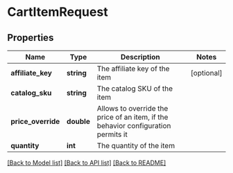 # CartItemRequest

## Properties
Name | Type | Description | Notes
------------ | ------------- | ------------- | -------------
**affiliate_key** | **string** | The affiliate key of the item | [optional] 
**catalog_sku** | **string** | The catalog SKU of the item | 
**price_override** | **double** | Allows to override the price of an item, if the behavior configuration permits it | 
**quantity** | **int** | The quantity of the item | 

[[Back to Model list]](../README.md#documentation-for-models) [[Back to API list]](../README.md#documentation-for-api-endpoints) [[Back to README]](../README.md)


